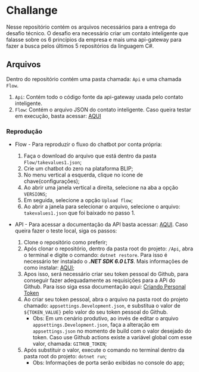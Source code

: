 # Challange
Nesse repositório contém os arquivos necessários para a entrega do desafio técnico. O desafio era necessário criar um contato inteligente que falasse sobre os 6 princípios da empresa e mais uma api-gateway para fazer a busca pelos últimos 5 repositórios da linguagem C#.

## Arquivos
Dentro do repositório contém uma pasta chamada: `Api` e uma chamada `Flow`.

1. `Api`: Contém todo o código fonte da api-gateway usada pelo contato inteligente.
2. `Flow`: Contém o arquivo JSON do contato inteligente. Caso queira testar em execução, basta acessar: [AQUI](https://dharuanluigi-9e4a8.chat.blip.ai/?appKey=dGFrZXZhbHVlczE6NzVlZTkzNTUtYWE3Yy00Y2NlLTgzYjUtYWNjNjQ1ZThlMmUy)

### Reprodução

* Flow - Para reproduzir o fluxo do chatbot por conta própria:
    1. Faça o download do arquivo que está dentro da pasta `Flow/takevalues1.json`;
    2. Crie um chatbot do zero na plataforma BLIP;
    3. No menu vertical a esquerda, clique no icone de chave(configurações);
    4. Ao abrir uma janela vertical a direita, selecione na aba a opção `VERSIONS`;
    5. Em seguida, selecione a opção `Upload flow`; 
    6. Ao abrir a janela para selecionar o arquivo, selecione o arquivo: `takevalues1.json` que foi baixado no passo 1.

* API - Para acessar a documentação da API basta acessar: [AQUI](https://lora-api.fly.dev/swagger/index.html). Caso queira fazer o teste local, siga os passos:
    1. Clone o repositório como preferir;
    2. Após clonar o repositório, dentro da pasta root do projeto: `/Api`, abra o terminal e digite o comando: `dotnet restore`. Para isso é necessário ter instalado o ***.NET SDK 6.0 LTS***. Mais informações de como instalar: [AQUI](https://dotnet.microsoft.com/pt-br/download/dotnet/6.0);
    3. Apos isso, será necessário criar seu token pessoal do Github, para conseguir fazer adequadamente as requisições para a APi do Github. Para isso siga essa documentação aqui: [Criando Personal Token](https://docs.github.com/en/authentication/keeping-your-account-and-data-secure/managing-your-personal-access-tokens#creating-a-fine-grained-personal-access-token)
    4. Ao criar seu token pessoal, abra o arquivo na pasta root do projeto chamado: `appsettings.Development.json`, e substitua o valor de `${TOKEN_VALUE}` pelo valor do seu token pessoal do Github.
        * Obs: Em um cenário produtivo, ao invés de editar o arquivo `appsettings.Development.json`, faça a alteração em `appsettings.json` no momento de build com o valor desejado do token. Caso use Github actions existe a variável global com esse valor, chamada: `GITHUB_TOKEN`;
    5. Após substituir o valor, execute o comando no terminal dentro da pasta root do projeto: `dotnet run`;
        * Obs: Informações de porta serão exibidas no console do app;
